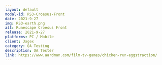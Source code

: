 ```yaml
---
layout: default
modal-id: RS3-Croesus-Front
date: 2021-9-27
img: RS3-earth.png
alt: Runescape Croesus Front
release: 2021-9-27
platforms: PC / Mobile
client: Jagex
category: QA Testing
description: QA Tester
link: https://www.aardman.com/film-tv-games/chicken-run-eggstraction/
---
```

